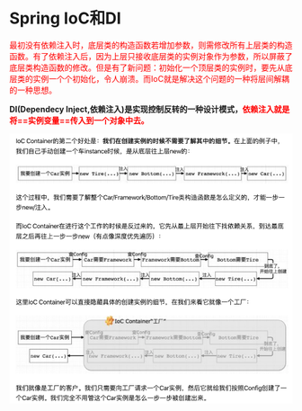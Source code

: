 # Spring IoC和DI

<font color='red'>最初没有依赖注入时，底层类的构造函数若增加参数，则需修改所有上层类的构造函数。有了依赖注入后，因为上层只接收底层类的实例对象作为参数，所以屏蔽了底层类构造函数的修改。但是有了新问题：初始化一个顶层类的实例时，要先从底层类的实例一个个初始化，令人崩溃。而IoC就是解决这个问题的一种将层间解耦的一种思想。</font>



**DI(Dependecy Inject,依赖注入)是实现控制反转的一种设计模式，<font color='red'>依赖注入就是将==实例变量==传入到一个对象中去。</font>**



![image-20191226140142403](../PicSource/image-20191226140142403.png)